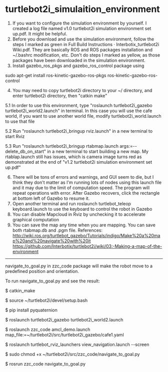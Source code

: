 # turtlebot2i_simulaition_environment
1. If you want to configure the simulation environment by yourself. I created a log file named v1.0 turtlebot2i simulation environment set up.pdf. It might be helpful.
2. Before you download and use the simulation environment, follow the steps I marked as green in Full Build Instructions · Interbotix_turtlebot2i Wiki.pdf. They are basically ROS and ROS packages installation and ~/.bashrc modification, etc. Don't do steps I marked as yellow, as those packages have been downloaded in the simulation environment.
3. Install gazebo_ros_pkgs and gazebo_ros_control package using

sudo apt-get install ros-kinetic-gazebo-ros-pkgs ros-kinetic-gazebo-ros-control

4. You may need to copy turtlebot2i directory to your ~/ directory, and enter turtlebot2i directory, then "catkin make"

5.1 In order to use this environment, type "roslaunch turtlebot2i_gazebo turtlebot2i_world2.launch" in terminal. In this case you will use the cafe world, if you want to use another world file, modify turtlebot2i_world.launch to use that file

5.2 Run "roslaunch turtlebot2i_bringup rviz.launch" in a new terminal to start Rviz

5.3 Run "roslaunch turtlebot2i_bringup rtabmap.launch args:=--delete_db_on_start" in a new terminal to start building a new map. My rtablap.launch still has issues, which is camera image turns red as demonstrated at the end of "v1.2 turtlebot2i simulation environment set up.pdf"

6. There will be tons of errors and warnings, and GUI seem to die, but I think they don't matter as I'm running lots of nodes using this launch file and it may due to the limit of computation speed. The program will repeat operations with error. After Gazebo recovers, click the rectangle at bottom left of Gazebo to resume it.
7. Open another terminal and run roslaunch turtlebot_teleop keyboard.launch to use the keyboard to control the robot in Gazebo
8. You can disable Mapcloud in Rviz by unchecking it to accelerate graphical computation
9. You can save the map any time when you are mapping. You can save both rtabmap.db and .pgm file.
References:
http://wiki.ros.org/turtlebot_gazebo/Tutorials/indigo/Make%20a%20map%20and%20navigate%20with%20it
https://github.com/Interbotix/turtlebot2i/wiki/03:-Making-a-map-of-the-environment

------------------------------------------------------------------------------------

navigate_to_goal.py in zzc_code package will make the robot move to a predefined position and orientation.

To run navigate_to_goal.py and see the result:

$ catkin_make

$ source ~/turtlebot2i/devel/setup.bash

$ pip install pyquaternion

$ roslaunch turtlebot2i_gazebo turtlebot2i_world2.launch

$ roslaunch zzc_code amcl_demo.launch map_file:=~/turtlebot2i/src/turtlebot2i_gazebo/cafe1.yaml

$ roslaunch turtlebot_rviz_launchers view_navigation.launch --screen

$ sudo chmod +x ~/turtlebot2i/src/zzc_code/navigate_to_goal.py

$ rosrun zzc_code navigate_to_goal.py
